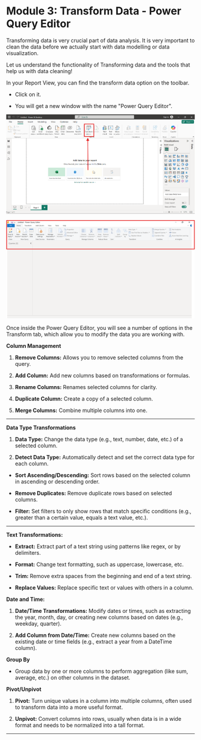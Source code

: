 # Module 3: Transform Data - Power Query Editor

Transforming data is very crucial part of data analysis. It is very important to clean the data before we actually start with data modelling or data visualization.

Let us understand the functionality of Transforming data and the tools that help us with data cleaning!

In your Report View, you can find the transform data option on the toolbar.

- Click on it. 

- You will get a new window with the name "Power Query Editor". 

![1](https://github.com/Neha-Chiluka/power-bi-quickstart/blob/master/Images/7.png?raw=true "1")

![2](https://github.com/Neha-Chiluka/power-bi-quickstart/blob/master/Images/4.png?raw=true "2")

Once inside the Power Query Editor, you will see a number of options in the Transform tab, which allow you to modify the data you are  working with.

**Column Management**

1. **Remove Columns:** Allows you to remove selected columns from the query.

3. **Add Column:** Add new columns based on transformations or formulas.

5. **Rename Columns:** Renames selected columns for clarity.

7. **Duplicate Column:** Create a copy of a selected column.

9. **Merge Columns:** Combine multiple columns into one.


------------



**Data Type Transformations**

1. **Data Type:** Change the data type (e.g., text, number, date, etc.) of a selected column.

3. **Detect Data Type:** Automatically detect and set the correct data type for each column.


- **Sort Ascending/Descending:** Sort rows based on the selected column in ascending or descending order.

- **Remove Duplicates:** Remove duplicate rows based on selected columns.

- **Filter:** Set filters to only show rows that match specific conditions (e.g., greater than a certain value, equals a text value, etc.).


------------



**Text Transformations:**

- **Extract:** Extract part of a text string using patterns like regex, or by delimiters.

- **Format:** Change text formatting, such as uppercase, lowercase, etc.

- **Trim:** Remove extra spaces from the beginning and end of a text string.

- **Replace Values:** Replace specific text or values with others in a column.

**Date and Time:**

1. **Date/Time Transformations:** Modify dates or times, such as extracting the year, month, day, or creating new columns based on dates (e.g., weekday, quarter).

3. **Add Column from Date/Time:** Create new columns based on the existing date or time fields (e.g., extract a year from a DateTime column).

**Group By**
- Group data by one or more columns to perform aggregation (like sum, average, etc.) on other columns in the dataset.


**Pivot/Unpivot**
1. **Pivot:** Turn unique values in a column into multiple columns, often used to transform data into a more useful format.

3. **Unpivot:** Convert columns into rows, usually when data is in a wide format and needs to be normalized into a tall format.



------------


